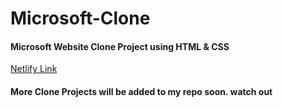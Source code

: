 # Microsoft-Clone

#### Microsoft Website Clone Project using HTML & CSS

[Netlify Link](https://msclone-pratap.netlify.app/)
#### More Clone Projects will be added to my repo soon. watch out
